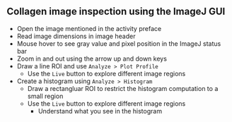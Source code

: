 ## Collagen image inspection using the ImageJ GUI

- Open the image mentioned in the activity preface
- Read image dimensions in image header
- Mouse hover to see gray value and pixel position in the ImageJ status bar
- Zoom in and out using the arrow up and down keys
- Draw a line ROI and use `Analyze > Plot Profile`
  - Use the `Live` button to explore different image regions
- Create a histogram using `Analyze > Histogram`
  - Draw a rectangluar ROI to restrict the histogram computation to a small region
  - Use the `Live` button to explore different image regions
    - Understand what you see in the histogram
